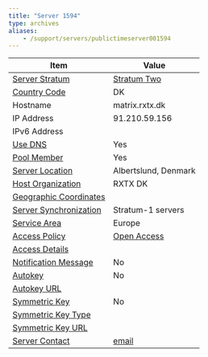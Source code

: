 ```yaml
---
title: "Server 1594"
type: archives
aliases:
    - /support/servers/publictimeserver001594
---
```


| Item | Value |
| ----- | ----- |
| [Server Stratum](/support/servers/serverstratum) | [Stratum Two](/support/servers/stratumtwotimeservers) |
| [Country Code](/support/servers/countrycode) | DK |
| Hostname |  matrix.rxtx.dk |
| IP Address |  91.210.59.156 |
| IPv6 Address | |
| [Use DNS](/support/servers/usedns) | Yes |
| [Pool Member](/support/servers/poolmember) | Yes |
| [Server Location](/support/servers/serverlocation) |  Albertslund, Denmark |
| [Host Organization](/support/servers/hostorganization) |  RXTX DK |
| [ Geographic Coordinates](/support/servers/geographiccoordinates) | |
| [Server Synchronization](/support/servers/serversynchronization) |  Stratum-1 servers  |
| [Service Area](/support/servers/servicearea) | Europe |
| [Access Policy](/support/servers/accesspolicy) | [Open Access](/support/servers/openaccess) |
| [Access Details](/support/servers/accessdetails) |  |
| [Notification Message](/support/servers/notificationmessage) | No |
| [Autokey](/support/servers/autokey) | No |
| [Autokey URL](/support/servers/autokeyurl) | |
| [Symmetric Key](/support/servers/symmetrickey) | No |
| [Symmetric Key Type](/support/servers/symmetrickeytype) | |
| [Symmetric Key URL](/support/servers/symmetrickeyurl) | |
| [Server Contact](/support/servers/servercontact) | [email](mailto:techops@rxtx.dk) |